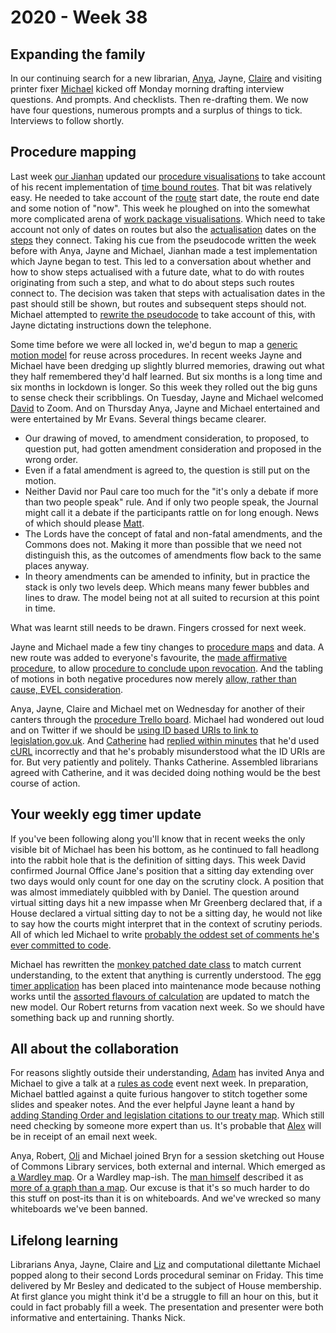 # 2020 - Week 38

## Expanding the family

In our continuing search for a new librarian, [Anya](https://twitter.com/bitten_), Jayne, [Claire](https://twitter.com/tinysprite) and visiting printer fixer [Michael](https://twitter.com/fantasticlife) kicked off Monday morning drafting interview questions. And prompts. And checklists. Then re-drafting them. We now have four questions, numerous prompts and a surplus of things to tick. Interviews to follow shortly.

## Procedure mapping

Last week [our Jianhan](https://twitter.com/jianhanzhu) updated our [procedure visualisations](https://procedures.azurewebsites.net/Procedures/6/graph) to take account of his recent implementation of [time bound routes](https://trello.com/c/CDGB80DD/57-time-bound-routes). That bit was relatively easy. He needed to take account of the [route](https://ukparliament.github.io/ontologies/procedure/procedure-ontology.html#d4e164) start date, the route end date and some notion of "now". This week he ploughed on into the somewhat more complicated arena of [work package visualisations](https://procedures.azurewebsites.net/WorkPackages/3167/graph). Which need to take account not only of dates on routes but also the [actualisation](https://ukparliament.github.io/ontologies/procedure/procedure-ontology.html#d4e382) dates on the [steps](https://ukparliament.github.io/ontologies/procedure/procedure-ontology.html#d4e175) they connect. Taking his cue from the pseudocode written the week before with Anya, Jayne and Michael, Jianhan made a test implementation which Jayne began to test. This led to a conversation about whether and how to show steps actualised with a future date, what to do with routes originating from such a step, and what to do about steps such routes connect to. The decision was taken that steps with actualisation dates in the past should still be shown, but routes and subsequent steps should not. Michael attempted to [rewrite the pseudocode](https://ukparliament.github.io/ontologies/procedure/flowcharts/meta/parsing/) to take account of this, with Jayne dictating instructions down the telephone.

Some time before we were all locked in, we'd begun to map a [generic motion model](https://github.com/ukparliament/ontologies/blob/master/procedure/flowcharts/meta/motions/motion.pdf) for reuse across procedures. In recent weeks Jayne and Michael have been dredging up slightly blurred memories, drawing out what they half remembered they'd half learned. But six months is a long time and six months in lockdown is longer. So this week they rolled out the big guns to sense check their scribblings. On Tuesday, Jayne and Michael welcomed [David](https://twitter.com/clerkly) to Zoom. And on Thursday Anya, Jayne and Michael entertained and were entertained by Mr Evans. Several things became clearer.

- Our drawing of moved, to amendment consideration, to proposed, to question put, had gotten amendment consideration and proposed in the wrong order.
- Even if a fatal amendment is agreed to, the question is still put on the motion.
- Neither David nor Paul care too much for the "it's only a debate if more than two people speak" rule. And if only two people speak, the Journal might call it a debate if the participants rattle on for long enough. News of which should please [Matt](https://twitter.com/MattKorris).
- The Lords have the concept of fatal and non-fatal amendments, and the Commons does not. Making it more than possible that we need not distinguish this, as the outcomes of amendments flow back to the same places anyway.
- In theory amendments can be amended to infinity, but in practice the stack is only two levels deep. Which means many fewer bubbles and lines to draw. The model being not at all suited to recursion at this point in time.

What was learnt still needs to be drawn. Fingers crossed for next week.

Jayne and Michael made a few tiny changes to [procedure maps](https://ukparliament.github.io/ontologies/procedure/procedure-ontology.html#maps) and data. A new route was added to everyone's favourite, the [made affirmative procedure](https://ukparliament.github.io/ontologies/procedure/flowcharts/sis/made-affirmative.pdf), to allow [procedure to conclude upon revocation](https://trello.com/c/c5w9J688/180-made-affirmative-procedure-revoked-to-concluded-route-needed). And the tabling of motions in both negative procedures now merely [allow, rather than cause, EVEL consideration](https://trello.com/c/w4eU9QsE/172-negative-procedures-in-the-commons-wrong-type-of-route-to-evel).

Anya, Jayne, Claire and Michael met on Wednesday for another of their canters through the [procedure Trello board](https://trello.com/b/HRIwjNQD/parliament-procedure). Michael had wondered out loud and on Twitter if we should be [using ID based URIs to link to legislation.gov.uk](https://trello.com/c/zNHfuUMf/168-should-we-be-using-leggov-id-urls). And [Catherine](https://twitter.com/CathTabone) had [replied within minutes](https://twitter.com/CathTabone/status/1305844888391634946) that he'd used [cURL](https://en.wikipedia.org/wiki/CURL) incorrectly and that he's probably misunderstood what the ID URIs are for. But very patiently and politely. Thanks Catherine. Assembled librarians agreed with Catherine, and it was decided doing nothing would be the best course of action.

## Your weekly egg timer update

If you've been following along you'll know that in recent weeks the only visible bit of Michael has been his bottom, as he continued to fall headlong into the rabbit hole that is the definition of sitting days. This week David confirmed Journal Office Jane's position that a sitting day extending over two days would only count for one day on the scrutiny clock. A position that was almost immediately quibbled with by Daniel. The question around virtual sitting days hit a new impasse when Mr Greenberg declared that, if a House declared a virtual sitting day to not be a sitting day, he would not like to say how the courts might interpret that in the context of scrutiny periods. All of which led Michael to write [probably the oddest set of comments he's ever committed to code](https://github.com/fantasticlife/egg-timer/blob/master/lib/monkey_patching/date.rb#L141).

Michael has rewritten the [monkey patched date class](https://github.com/fantasticlife/egg-timer/blob/master/lib/monkey_patching/date.rb) to match current understanding, to the extent that anything is currently understood. The [egg timer application](http://parliament-calendar.herokuapp.com/) has been placed into maintenance mode because nothing works until the [assorted flavours of calculation](https://github.com/fantasticlife/egg-timer/tree/master/app/controllers/calculations) are updated to match the new model. Our Robert returns from vacation next week. So we should have something back up and running shortly.

## All about the collaboration 

For reasons slightly outside their understanding, [Adam](https://twitter.com/AdamWyner) has invited Anya and Michael to give a talk at a [rules as code](https://govinsider.asia/inclusive-gov/four-things-you-should-know-about-rules-as-code/) event next week. In preparation, Michael battled against a quite furious hangover to stitch together some slides and speaker notes. And the ever helpful Jayne leant a hand by [adding Standing Order and legislation citations to our treaty map](https://ukparliament.github.io/ontologies/procedure/flowcharts/crag-treaties/crag-treaties.pdf). Which still need checking by someone more expert than us. It's probable that [Alex](https://twitter.com/AlexanderHorne1) will be in receipt of an email next week.

Anya, Robert, [Oli](https://twitter.com/olihawkins) and Michael joined Bryn for a session sketching out House of Commons Library services, both external and internal. Which emerged as [a Wardley map](https://twitter.com/fantasticlife/status/1306607040270397448). Or a Wardley map-ish. The [man himself](https://twitter.com/swardley) described it as [more of a graph than a map](https://twitter.com/swardley/status/1306636885700358146). Our excuse is that it's so much harder to do this stuff on post-its than it is on whiteboards. And we've wrecked so many whiteboards we've been banned.
 
## Lifelong learning

Librarians Anya, Jayne, Claire and [Liz](https://twitter.com/greensideknits) and computational dilettante Michael popped along to their second Lords procedural seminar on Friday. This time delivered by Mr Besley and dedicated to the subject of House membership. At first glance you might think it'd be a struggle to fill an hour on this, but it could in fact probably fill a week. The presentation and presenter were both informative and entertaining. Thanks Nick.